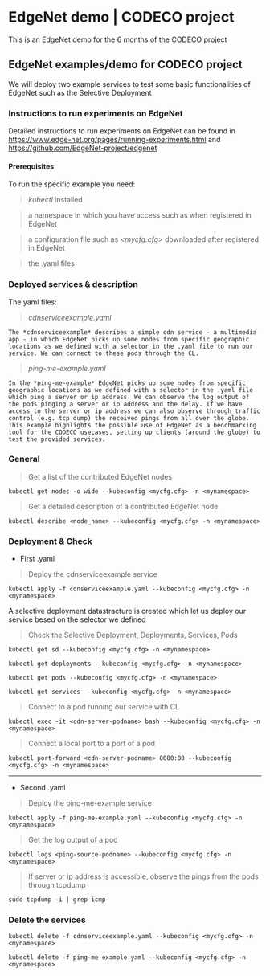 # EdgeNet demo | CODECO project
This is an EdgeNet demo for the 6 months of the CODECO project

## EdgeNet examples/demo for CODECO project
We will deploy two example services to test some basic functionalities of EdgeNet such as the Selective Deployment

### Instructions to run experiments on EdgeNet
Detailed instructions to run experiments on EdgeNet can be found in https://www.edge-net.org/pages/running-experiments.html and https://github.com/EdgeNet-project/edgenet

#### Prerequisites
To run the specific example you need:
> *kubectl* installed

> a namespace in which you have access such as *<mynamespace>* when registered in EdgeNet

> a configuration file such as *<mycfg.cfg>* downloaded after registered in EdgeNet

> the .yaml files


### Deployed services & description
The yaml files:
> *cdnserviceexample.yaml*
~~~~
The *cdnserviceexample* describes a simple cdn service - a multimedia app - in which EdgeNet picks up some nodes from specific geographic locations as we defined with a selector in the .yaml file to run our service. We can connect to these pods through the CL.
~~~~
> *ping-me-example.yaml*
~~~~
In the *ping-me-example* EdgeNet picks up some nodes from specific geographic locations as we defined with a selector in the .yaml file which ping a server or ip address. We can observe the log output of the pods pinging a server or ip address and the delay. If we have access to the server or ip address we can also observe through traffic control (e.g. tcp dump) the received pings from all over the globe. This example highlights the possible use of EdgeNet as a benchmarking tool for the CODECO usecases, setting up clients (around the globe) to test the provided services.
~~~~

### General
> Get a list of the contributed EdgeNet nodes
~~~~
kubectl get nodes -o wide --kubeconfig <mycfg.cfg> -n <mynamespace>
~~~~
> Get a detailed description of a contributed EdgeNet node
~~~~
kubectl describe <node_name> --kubeconfig <mycfg.cfg> -n <mynamespace>
~~~~

### Deployment & Check
+ First .yaml
> Deploy the cdnserviceexample service
~~~~
kubectl apply -f cdnserviceexample.yaml --kubeconfig <mycfg.cfg> -n <mynamespace>
~~~~
A selective deployment datastracture is created which let us deploy our service besed on the selector we defined
> Check the Selective Deployment, Deployments, Services, Pods
~~~~
kubectl get sd --kubeconfig <mycfg.cfg> -n <mynamespace>
~~~~
~~~~
kubectl get deployments --kubeconfig <mycfg.cfg> -n <mynamespace>
~~~~
~~~~
kubectl get pods --kubeconfig <mycfg.cfg> -n <mynamespace>
~~~~
~~~~
kubectl get services --kubeconfig <mycfg.cfg> -n <mynamespace>
~~~~
> Connect to a pod running our service with CL
~~~~
kubectl exec -it <cdn-server-podname> bash --kubeconfig <mycfg.cfg> -n <mynamespace>
~~~~
> Connect a local port to a port of a pod
~~~~
kubectl port-forward <cdn-server-podname> 8080:80 --kubeconfig <mycfg.cfg> -n <mynamespace>
~~~~


---
+ Second .yaml
> Deploy the ping-me-example service
~~~~
kubectl apply -f ping-me-example.yaml --kubeconfig <mycfg.cfg> -n <mynamespace>
~~~~
> Get the log output of a pod
~~~~
kubectl logs <ping-source-podname> --kubeconfig <mycfg.cfg> -n <mynamespace>
~~~~
> If server or ip address is accessible, observe the pings from the pods through tcpdump
~~~~
sudo tcpdump -i | grep icmp
~~~~

### Delete the services
~~~~
kubectl delete -f cdnserviceexample.yaml --kubeconfig <mycfg.cfg> -n <mynamespace>
~~~~
~~~~
kubectl delete -f ping-me-example.yaml --kubeconfig <mycfg.cfg> -n <mynamespace>
~~~~
